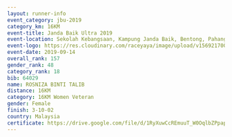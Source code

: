 ```yaml
---
layout: runner-info 
event_category: jbu-2019 
category_km: 16KM 
event-title: Janda Baik Ultra 2019
event-location: Sekolah Kebangsaan, Kampung Janda Baik, Bentong, Pahang, Malaysia 
event-logo: https://res.cloudinary.com/raceyaya/image/upload/v1569217009/logo/janda-baik_vch1pc.jpg 
event-date: 2019-09-14 
overall_rank: 157
gender_rank: 48
category_rank: 18
bib: 64029
name: ROSNIZA BINTI TALIB
distance: 16KM
category: 16KM Women Veteran
gender: Female
finish: 3-10-02
country: Malaysia
certificate: https://drive.google.com/file/d/1RyXuwCcREmuuT_W0OqlbZPpapI_Cn8xh/view?usp=sharing
---
```

